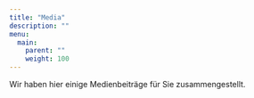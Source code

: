 ```yaml
---
title: "Media"
description: ""
menu:
  main:
    parent: ""
    weight: 100
---
```

Wir haben hier einige Medienbeiträge für Sie zusammengestellt.
